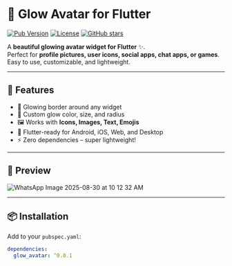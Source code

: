 # 🌟 Glow Avatar for Flutter

[![Pub Version](https://img.shields.io/pub/v/glow_avatar.svg)](https://pub.dev/packages/glow_avatar)
[![License](https://img.shields.io/badge/license-MIT-blue.svg)](LICENSE)
[![GitHub stars](https://img.shields.io/github/stars/YogeshMoradiya/glow_avatar.svg?style=social)](https://github.com/YogeshMoradiya/glow_avatar)


A **beautiful glowing avatar widget for Flutter** ✨.  
Perfect for **profile pictures, user icons, social apps, chat apps, or games**.  
Easy to use, customizable, and lightweight.

---

## 🚀 Features
- 🔵 Glowing border around any widget
- 🎨 Custom glow color, size, and radius
- 🖼️ Works with **Icons, Images, Text, Emojis**
- 📱 Flutter-ready for Android, iOS, Web, and Desktop
- ⚡ Zero dependencies – super lightweight!

---

## 📸 Preview
![WhatsApp Image 2025-08-30 at 10 12 32 AM](https://github.com/user-attachments/assets/ff54044a-128c-42f6-ad4a-1b0feb187335)


---

## 📦 Installation

Add to your `pubspec.yaml`:
```yaml
dependencies:
  glow_avatar: ^0.0.1
